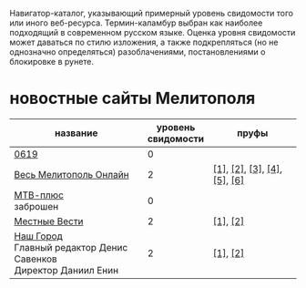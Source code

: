 Навигатор-каталог, указывающий примерный уровень свидомости того или иного веб-ресурса.
Термин-каламбур выбран как наиболее подходящий в современном русском языке.
Оценка уровня свидомости может даваться по стилю изложения,
а также подкрепляться (но не однозначно определяться) разоблачениями, постановлениями о блокировке в рунете.
# новостные сайты Мелитополя
| название | уровень<br>свидомости | пруфы |
| -------- | --------------------- | ----- |
| [0619](https://0619.com.ua) | 0 |  |
| [Весь Мелитополь Онлайн](https://ria-m.tv) | 2 | [[1]](https://ria-m.tv/news/280194/jiteley_melitopolya_priglashayut_na_miting_v_podderjku_mera_ivana_fedorova.html), [[2]](https://ria-m.tv/news/280190/gaulyaytera_melitopolya_galinu_danilchenko_trollit_vsya_ukraina_(foto).html), [[3]](https://ria-m.tv/news/280178/chechentsyi_v_melitopole_uje_razdayut_payku_na_ploschadi_(video).html), [[4]](https://ria-m.tv/news/280175/zamerz_na_smert_okkupantyi_prikovali_tsepyu_svoego_granatometchika_chtobyi_tot_ne_sbejal.html), [[5]](https://ria-m.tv/news/280151/voennyim_rf_uzakonili_maroderstvo_na_okkupirovannyih_territoriyah.html), [[6]](https://ria-m.tv/news/279415/cherez_melitopol_okkupantyi_vezut_v_avtobusah_lyudey_na_postanovochnyiy_miting.html) |
| [МТВ-плюс](http://region-plus.tv)<br>заброшен | 0 |  |
| [Местные Вести](https://mv.org.ua) | 2 | [[1]](https://www.mv.org.ua/news/264242-stalo_izvestno_imja_avtora_legendarnoi_frazy_kotoryi_ukazal_russkomu_korablyu_napravlenie.html), [[2]](https://www.mv.org.ua/news/264254-rashisty_pytayut_sotrudnikov_zaporozhskoi_aes_-_galushenko.html) |
| [Наш Город](https://news.mspravka.info)<br>Главный редактор Денис Савенков<br>Директор Даниил Енин | 2 | [[1]](https://news.mspravka.info/vorog-hvilja-za-hvileju-atakuie-nash-informacijnij-prostir-riznomanitnimi-fejkami/), [[2]](https://news.mspravka.info/na-mirnom-mitinge-rossijskie-voennye-ranili-melitopolca/) |

